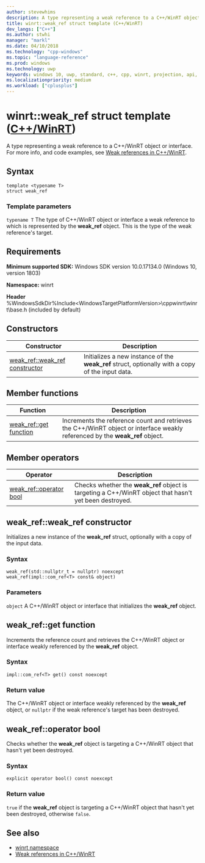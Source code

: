 ```yaml
---
author: stevewhims
description: A type representing a weak reference to a C++/WinRT object or interface.
title: winrt::weak_ref struct template (C++/WinRT)
dev_langs: ["C++"]
ms.author: stwhi
manager: "markl"
ms.date: 04/10/2018
ms.technology: "cpp-windows"
ms.topic: "language-reference"
ms.prod: windows
ms.technology: uwp
keywords: windows 10, uwp, standard, c++, cpp, winrt, projection, api, reference, weak
ms.localizationpriority: medium
ms.workload: ["cplusplus"]
---
```


# winrt::weak_ref struct template ([C++/WinRT](/windows/uwp/cpp-and-winrt-apis/intro-to-using-cpp-with-winrt))
A type representing a weak reference to a C++/WinRT object or interface. For more info, and code examples, see [Weak references in C++/WinRT](/windows/uwp/cpp-and-winrt-apis/weak-references).

## Syntax
```cppwinrt
template <typename T>
struct weak_ref
```

### Template parameters
`typename T`
The type of C++/WinRT object or interface a weak reference to which is represented by the **weak_ref** object. This is the type of the weak reference's target.

## Requirements
**Minimum supported SDK:** Windows SDK version 10.0.17134.0 (Windows 10, version 1803)

**Namespace:** winrt

**Header** %WindowsSdkDir%Include\<WindowsTargetPlatformVersion>\cppwinrt\winrt\base.h (included by default)

## Constructors
|Constructor|Description|
|------------|-----------------|
|[weak_ref::weak_ref constructor](#weakrefweakref-constructor)|Initializes a new instance of the **weak_ref** struct, optionally with a copy of the input data.|

## Member functions
|Function|Description|
|------------|-----------------|
|[weak_ref::get function](#weakrefget-function)|Increments the reference count and retrieves the C++/WinRT object or interface weakly referenced by the **weak_ref** object.|

## Member operators
|Operator|Description|
|------------|-----------------|
|[weak_ref::operator bool](#weakrefoperator-bool)|Checks whether the **weak_ref** object is targeting a C++/WinRT object that hasn't yet been destroyed.|

## weak_ref::weak_ref constructor
Initializes a new instance of the **weak_ref** struct, optionally with a copy of the input data.

### Syntax
```cppwinrt
weak_ref(std::nullptr_t = nullptr) noexcept
weak_ref(impl::com_ref<T> const& object)
```

### Parameters
`object`
A C++/WinRT object or interface that initializes the **weak_ref** object.

## weak_ref::get function
Increments the reference count and retrieves the C++/WinRT object or interface weakly referenced by the **weak_ref** object.

### Syntax
```cppwinrt
impl::com_ref<T> get() const noexcept
```

### Return value 
The C++/WinRT object or interface weakly referenced by the **weak_ref** object, or `nullptr` if the weak reference's target has been destroyed.

## weak_ref::operator bool
Checks whether the **weak_ref** object is targeting a C++/WinRT object that hasn't yet been destroyed.

### Syntax
```cppwinrt
explicit operator bool() const noexcept
```

### Return value
`true` if the **weak_ref** object is targeting a C++/WinRT object that hasn't yet been destroyed, otherwise `false`.

## See also 
* [winrt namespace](winrt.md)
* [Weak references in C++/WinRT](/windows/uwp/cpp-and-winrt-apis/weak-references)
